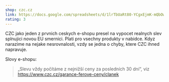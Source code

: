 ```yaml
---
shop: czc.cz
link: https://docs.google.com/spreadsheets/d/1lrTbUaRt80-YCgxEjmK-mQbOwjlKiWdPyJczvVODUB8
rating: 3
---
```


CZC jako jeden z prvnich ceskych e-shopu presel na vypocet realnych slev splnujici
novou EU smernici. Plati pro vsechny produkty v nabidce. Kdyz narazime na nejake
nesrovnalosti, vzdy se jedna o chyby, ktere CZC ihned napravuje.

Slovy e-shopu:

> „Slevu vždy počítáme z nejnižší ceny za posledních 30 dní“, viz https://www.czc.cz/garance-ferove-ceny/clanek
